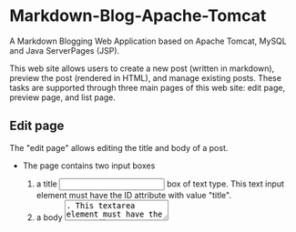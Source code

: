 # Markdown-Blog-Apache-Tomcat
A Markdown Blogging Web Application based on Apache Tomcat, MySQL and Java ServerPages (JSP).

This web site allows users to create a new post (written in markdown), preview the post (rendered in HTML), and manage existing posts. These tasks are supported through three main pages of this web site: edit page, preview page, and list page.

## Edit page
The "edit page" allows editing the title and body of a post.

* The page contains two input boxes

  1. a title <input> box of text type. This text input element must have the ID attribute with value "title".
  2. a body <textarea>. This textarea element must have the ID attribute with value "body".

* The page contains four buttons: save, close, preview, and delete. Once pressed,

  1. "save" button saves the content of the post to the database and goes to the "list page".
  2. "close" button goes to the "list page" without saving the current content.
  3. "preview" button goes to the "preview page" (without saving the current content).
  4. "delete" button deletes the post from the database and goes to the "list page".

## Preview page
The "preview page" shows the HTML rendering of a post written in markdown. The page must have a "close" button. Once pressed, close button goes back to the "edit page" of the post.

## List page
The "list page" shows the list of all blog posts saved by the user. The posts in the list should be sorted by their "postid" (a unique integer assigned to a post) in the ascending order. Each item in the list shows:

1. title, creation, and modification dates of the post, and
2. two buttons: open and delete. Once pressed,
    * "open" button goes to the "edit page" for the post.
    * "delete" button deletes the post from the database and comes back to the list page.

The list page should also contain a "new post" button to allow users to create a new post. Once pressed, the button should lead to the "edit page" for a new post.
